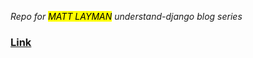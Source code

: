 *Repo for <mark>MATT LAYMAN</mark> understand-django blog series*

### [Link](https://www.mattlayman.com/understand-django/)